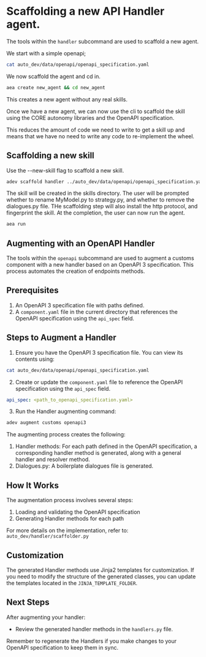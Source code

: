 # Scaffolding a new API Handler agent.

The tools within the `handler` subcommand are used to scaffold a new agent.

We start with a simple openapi;

```bash
cat auto_dev/data/openapi/openapi_specification.yaml
```

We now scaffold the agent and cd in.

```bash
aea create new_agent && cd new_agent
```

This creates a new agent without any real skills.

Once we have a new agent, we can now use the cli to scaffold the skill using the CORE autonomy libraries and the OpenAPI specification.

This reduces the amount of code we need to write to get a skill up and means that we have no need to write any code to re-implement the wheel.

## Scaffolding a new skill

Use the --new-skill flag to scaffold a new skill.

```bash
adev scaffold handler ../auto_dev/data/openapi/openapi_specification.yaml --output my_api_skill --new-skill
```

The skill will be created in the skills directory.  The user will be prompted whether to rename MyModel.py to strategy.py, and whether to remove the dialogues.py file. THe scaffolding step will also install the http protocol, and fingerprint the skill.  At the completion, the user can now run the agent.

```bash
aea run
```

## Augmenting with an OpenAPI Handler

The tools within the `openapi` subcommand are used to augment a customs component with a new handler based on an OpenAPI 3 specification. This process automates the creation of endpoints methods. 

## Prerequisites

1. An OpenAPI 3 specification file with paths defined.
2. A `component.yaml` file in the current directory that references the OpenAPI specification using the `api_spec` field.

## Steps to Augment a Handler

1. Ensure you have the OpenAPI 3 specification file. You can view its contents using:

```bash
cat auto_dev/data/openapi/openapi_specification.yaml
```

2. Create or update the `component.yaml` file to reference the OpenAPI specification using the `api_spec` field.

```yaml
api_spec: <path_to_openapi_specification.yaml>
```

3. Run the Handler augmenting command:

```bash
adev augment customs openapi3
```

The augmenting process creates the following: 

1. Handler methods: For each path defined in the OpenAPI specification, a corresponding handler method is generated, along with a general handler and resolver method.
2. Dialogues.py: A boilerplate dialogues file is generated.

## How It Works

The augmentation process involves several steps:

1. Loading and validating the OpenAPI specification
2. Generating Handler methods for each path

For more details on the implementation, refer to:
`auto_dev/handler/scaffolder.py`

## Customization

The generated Handler methods use Jinja2 templates for customization. If you need to modify the structure of the generated classes, you can update the templates located in the `JINJA_TEMPLATE_FOLDER`.

## Next Steps

After augmenting your handler:

- Review the generated handler methods in the `handlers.py` file.

Remember to regenerate the Handlers if you make changes to your OpenAPI specification to keep them in sync.